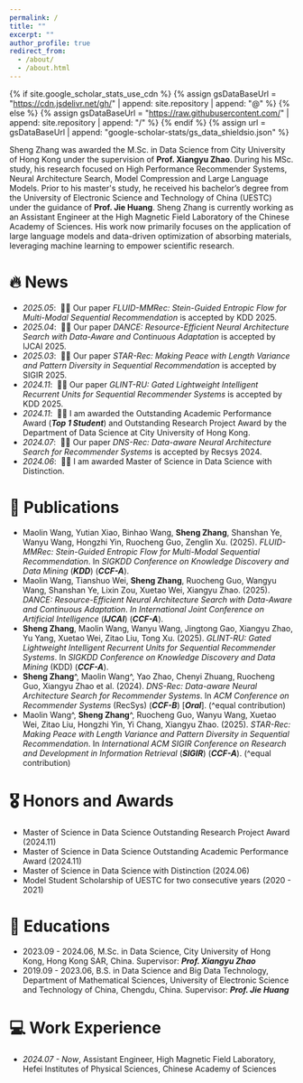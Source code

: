 ```yaml
---
permalink: /
title: ""
excerpt: ""
author_profile: true
redirect_from: 
  - /about/
  - /about.html
---
```


{% if site.google_scholar_stats_use_cdn %}
{% assign gsDataBaseUrl = "https://cdn.jsdelivr.net/gh/" | append: site.repository | append: "@" %}
{% else %}
{% assign gsDataBaseUrl = "https://raw.githubusercontent.com/" | append: site.repository | append: "/" %}
{% endif %}
{% assign url = gsDataBaseUrl | append: "google-scholar-stats/gs_data_shieldsio.json" %}

<span class='anchor' id='about-me'></span>

Sheng Zhang was awarded the M.Sc. in Data Science from City University of Hong Kong under the supervision of **Prof. Xiangyu Zhao**. During his MSc. study, his research focused on High Performance Recommender Systems, Neural Architecture Search, Model Compression and Large Language Models. Prior to his master's study, he received his bachelor’s degree from the University of Electronic Science and Technology of China (UESTC) under the guidance of **Prof. Jie Huang**. Sheng Zhang is currently working as an Assistant Engineer at the High Magnetic Field Laboratory of the Chinese Academy of Sciences. His work now primarily focuses on the application of large language models and data-driven optimization of absorbing materials, leveraging machine learning to empower scientific research.


# 🔥 News
- *2025.05*: &nbsp;🎉🎉 Our paper *FLUID-MMRec: Stein-Guided Entropic Flow for Multi-Modal Sequential Recommendation* is accepted by KDD 2025.
- *2025.04*: &nbsp;🎉🎉 Our paper *DANCE: Resource-Efficient Neural Architecture Search with Data-Aware and Continuous Adaptation* is accepted by IJCAI 2025.
- *2025.03*: &nbsp;🎉🎉 Our paper *STAR-Rec: Making Peace with Length Variance and Pattern Diversity in Sequential Recommendation* is accepted by SIGIR 2025.
- *2024.11*: &nbsp;🎉🎉 Our paper *GLINT-RU: Gated Lightweight Intelligent Recurrent Units for Sequential Recommender Systems* is accepted by KDD 2025.
- *2024.11*: &nbsp;🎉🎉 I am awarded the Outstanding Academic Performance Award (***Top 1 Student***) and Outstanding Research Project Award by the Department of Data Science at City University of Hong Kong.
- *2024.07*: &nbsp;🎉🎉 Our paper *DNS-Rec: Data-aware Neural Architecture Search for Recommender Systems* is accepted by Recsys 2024.
- *2024.06*: &nbsp;🎉🎉 I am awarded Master of Science in Data Science with Distinction.

# 📝 Publications 
- Maolin Wang, Yutian Xiao, Binhao Wang, **Sheng Zhang**, Shanshan Ye, Wanyu Wang, Hongzhi Yin, Ruocheng Guo, Zenglin Xu. (2025). *FLUID-MMRec: Stein-Guided Entropic Flow for Multi-Modal Sequential Recommendation*. In *SIGKDD Conference on Knowledge Discovery and Data Mining* (***KDD***) (***CCF-A***).
- Maolin Wang, Tianshuo Wei, **Sheng Zhang**, Ruocheng Guo, Wangyu Wang, Shanshan Ye, Lixin Zou, Xuetao Wei, Xiangyu Zhao. (2025). *DANCE: Resource-Efficient Neural Architecture Search with Data-Aware and Continuous Adaptation*. *In International Joint Conference on Artificial Intelligence* (***IJCAI***) (***CCF-A***).
- **Sheng Zhang**, Maolin Wang, Wanyu Wang, Jingtong Gao, Xiangyu Zhao, Yu Yang, Xuetao Wei, Zitao Liu, Tong Xu. (2025). *GLINT-RU: Gated Lightweight Intelligent Recurrent Units for Sequential Recommender Systems*. In *SIGKDD Conference on Knowledge Discovery and Data Mining* (KDD) (***CCF-A***).
- **Sheng Zhang**^, Maolin Wang^, Yao Zhao, Chenyi Zhuang, Ruocheng Guo, Xiangyu Zhao et al. (2024). *DNS-Rec: Data-aware Neural Architecture Search for Recommender Systems*. In *ACM Conference on Recommender Systems* (RecSys) (***CCF-B***) \[***Oral***\]. (^equal contribution)
- Maolin Wang^, **Sheng Zhang**^, Ruocheng Guo, Wanyu Wang, Xuetao Wei, Zitao Liu, Hongzhi Yin, Yi Chang, Xiangyu Zhao. (2025). *STAR-Rec: Making Peace with Length Variance and Pattern Diversity in Sequential Recommendation*. In *International ACM SIGIR Conference on Research and Development in Information Retrieval* (***SIGIR***) (***CCF-A***). (^equal contribution)

# 🎖 Honors and Awards
- Master of Science in Data Science Outstanding Research Project Award (2024.11)
- Master of Science in Data Science Outstanding Academic Performance Award (2024.11)
- Master of Science in Data Science with Distinction (2024.06)
- Model Student Scholarship of UESTC for two consecutive years (2020 - 2021)

# 📖 Educations
- 2023.09 - 2024.06, M.Sc. in Data Science, City University of Hong Kong, Hong Kong SAR, China. Supervisor: ***Prof. Xiangyu Zhao***
- 2019.09 - 2023.06, B.S. in Data Science and Big Data Technology, Department of Mathematical Sciences, University of Electronic Science and Technology of China, Chengdu, China. Supervisor: ***Prof. Jie Huang***

# 💻 Work Experience
- *2024.07 - Now*, Assistant Engineer, High Magnetic Field Laboratory, Hefei Institutes of Physical Sciences, Chinese Academy of Sciences
